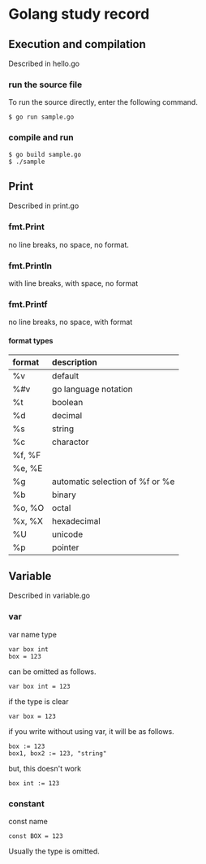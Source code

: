 # Golang study record


## Execution and compilation
Described in hello.go

### run the source file
To run the source directly, enter the following command.

```bash:
$ go run sample.go
```

### compile and run

```bash:
$ go build sample.go
$ ./sample
```


## Print
Described in print.go

### fmt.Print

no line breaks, no space, no format.

### fmt.Println

with line breaks, with space, no format

### fmt.Printf

no line breaks, no space, with format

#### format types

| format | description |
| :----- | :---------- |
| %v     | default |
| %#v    | go language notation |
| %t     | boolean |
| %d     | decimal |
| %s     | string |
| %c     | charactor |
| %f, %F | |
| %e, %E | |
| %g     | automatic selection of %f or %e |
| %b     | binary |
| %o, %O | octal |
| %x, %X | hexadecimal |
| %U     | unicode |
| %p     | pointer |


## Variable
Described in variable.go

### var
var name type

```go:
var box int
box = 123
```

can be omitted as follows.

```go:
var box int = 123
```

if the type is clear

```go:
var box = 123
```

if you write without using var, it will be as follows.

```go:
box := 123
box1, box2 := 123, "string"
```

but, this doesn't work

```go:
box int := 123
```

### constant
const name

```go:
const BOX = 123
```

Usually the type is omitted.


##
